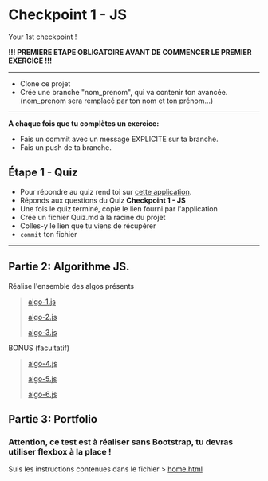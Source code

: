 # Checkpoint 1 - JS

Your 1st checkpoint !

**!!! PREMIERE ETAPE OBLIGATOIRE AVANT DE COMMENCER LE PREMIER EXERCICE !!!**

---

- Clone ce projet
- Crée une branche "nom_prenom", qui va contenir ton avancée. (nom_prenom sera remplacé par ton nom et ton prénom...)

---

**A chaque fois que tu complètes un exercice:**

- Fais un commit avec un message EXPLICITE sur ta branche.
- Fais un push de ta branche.

## Étape 1 - Quiz

- Pour répondre au quiz rend toi sur [cette application](https://wild-quiz-client.herokuapp.com/).
- Réponds aux questions du Quiz **Checkpoint 1 - JS**
- Une fois le quiz terminé, copie le lien fourni par l'application
- Crée un fichier Quiz.md à la racine du projet
- Colles-y le lien que tu viens de récupérer
- `commit` ton fichier

---
## Partie 2: Algorithme JS.

Réalise l'ensemble des algos présents

> [algo-1.js](./algo-1.js)
>
> [algo-2.js](./algo-2.js)
>
> [algo-3.js](./algo-3.js)

BONUS (facultatif)
> [algo-4.js](./algo-4.js)
>
> [algo-5.js](./algo-5.js)
>
> [algo-6.js](./algo-6.js)

## Partie 3: Portfolio

### Attention, ce test est à réaliser sans Bootstrap, tu devras utiliser flexbox à la place !

Suis les instructions contenues dans le fichier > [home.html](home.html)
